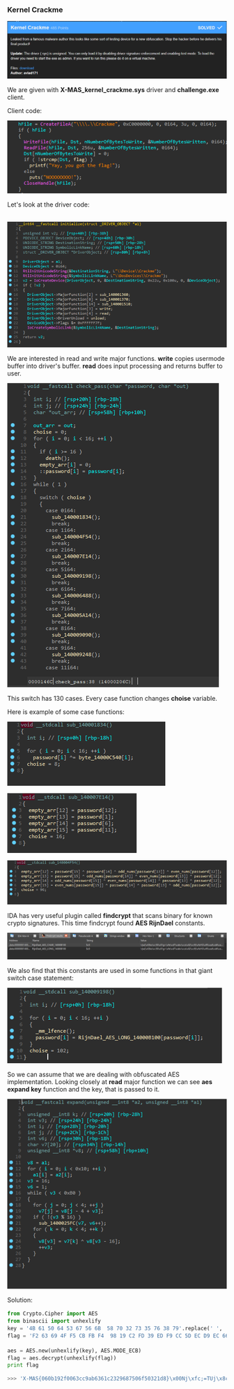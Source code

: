 ### Kernel Crackme

![5_title](images/5_title.png)

We are given with  **X-MAS_kernel_crackme.sys** driver and  **challenge.exe** client.

Client code:

![5_client](images/5_client.png)



Let's look at the driver code:

​	![5_initialize](images/5_initialize.png)

We are interested in read and write major functions. **write** copies usermode buffer into driver's buffer. **read** does input processing and returns buffer to user.

![5_read](images/5_read.png)

This switch has 130 cases. Every case function changes **choise** variable.

Here is example of some case functions:

![5_xor](images/5_xor.png)

![5_swap](images/5_swap.png)

![5_bigxor](images/5_bigxor.png)

IDA has very useful plugin called **findcrypt** that scans binary for known crypto signatures. This time findcrypt found **AES RijnDael** constants.

![5_findcrypt](images/5_findcrypt.png)

We also find that this constants are used in some functions in that giant switch case statement:

![5_dijn](images/5_dijn.png)

So we can assume that we are dealing with obfuscated AES implementation. Looking closely at **read** major function we can see **aes expand key** function and the key, that is passed to it.

![5_expand](images/5_expand.png)

Solution:

``` python
from Crypto.Cipher import AES
from binascii import unhexlify
key = '4B 61 50 64 53 67 56 6B  58 70 32 73 35 76 38 79'.replace(' ', '')
flag = 'F2 63 69 4F F5 CB FB F4  98 19 C2 FD 39 ED F9 CC 5D EC D9 EC 66 A5 30 D1  82 46 7D A9 FD 5B 3C BF 1C 3D BD 70 26 00 6A 43  C4 0A 47 4C B7 56 2D 50 00 00 00 00 00 00 00 00  00 00 00 00 00 00 00 00'.replace(' ', '') # from client

aes = AES.new(unhexlify(key), AES.MODE_ECB)
flag = aes.decrypt(unhexlify(flag))
print flag
```

``` python
>>> 'X-MAS{060b192f0063cc9ab6361c2329687506f50321d8}\x00Nj\xfc;=TUj\x8c\xe7\x1bYZ+\xb1'
```


